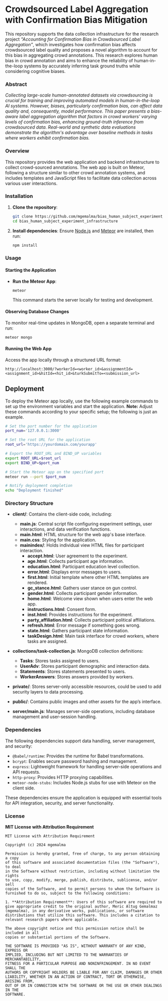 # Crowdsourced Label Aggregation with Confirmation Bias Mitigation

This repository supports the data collection infrastructure for the research project *"Accounting for Confirmation Bias in Crowdsourced Label Aggregation"*, which investigates how confirmation bias affects crowdsourced label quality and proposes a novel algorithm to account for this bias in aggregating crowd annotations. This research explores human bias in crowd annotation and aims to enhance the reliability of human-in-the-loop systems by accurately inferring task ground truths while considering cognitive biases.

### Abstract
*Collecting large-scale human-annotated datasets via crowdsourcing is crucial for training and improving automated models in human-in-the-loop AI systems. However, biases, particularly confirmation bias, can affect data quality and, consequently, model performance. This paper presents a bias-aware label aggregation algorithm that factors in crowd workers' varying levels of confirmation bias, enhancing ground-truth inference from crowdsourced data. Real-world and synthetic data evaluations demonstrate the algorithm's advantage over baseline methods in tasks where workers exhibit confirmation bias.*

### Overview
This repository provides the web application and backend infrastructure to collect crowd-sourced annotations. The web app is built on Meteor, following a structure similar to other crowd annotation systems, and includes templates and JavaScript files to facilitate data collection across various user interactions.

### Installation

1. **Clone the repository**:
    ```bash
    git clone https://github.com/mgemalma/bias_human_subject_experiment_infrastructure
    cd bias_human_subject_experiment_infrastructure
    ```

2. **Install dependencies**:
   Ensure [Node.js](https://nodejs.org/) and [Meteor](https://www.meteor.com/) are installed, then run:
   ```bash
   npm install
   ```

### Usage

#### Starting the Application
- **Run the Meteor App**:
    ```bash
    meteor
    ```
    This command starts the server locally for testing and development.

#### Observing Database Changes
To monitor real-time updates in MongoDB, open a separate terminal and run:
```bash
meteor mongo
```

#### Running the Web App
Access the app locally through a structured URL format:

```plaintext
http://localhost:3000/?workerId=<worker_id>&assignmentId=<assignment_id>&hitId=<hit_id>&turkSubmitTo=<submission_url>
```
## Deployment

To deploy the Meteor app locally, use the following example commands to set up the environment variables and start the application. **Note:** Adjust these commands according to your specific setup; the following is just an example.

```bash
# Set the port number for the application
port_num='127.0.0.1:3000'

# Set the root URL for the application
root_url='https://yourdomain.com/yourapp'

# Export the ROOT_URL and BIND_UP variables
export ROOT_URL=$root_url
export BIND_UP=$port_num

# Start the Meteor app on the specified port
meteor run --port $port_num

# Notify deployment completion
echo "Deployment finished"
```

### Directory Structure

- **client/**: Contains the client-side code, including:
  - **main.js**: Central script file configuring experiment settings, user interactions, and data verification functions.
  - **main.html**: HTML structure for the web app's base interface.
  - **main.css**: Styling for the application.
  - **mainindex/**: Holds individual view HTML files for participant interaction.
    - **accept.html**: User agreement to the experiment.
    - **age.html**: Collects participant age information.
    - **education.html**: Participant education level collection.
    - **error.html**: Displays error messages to users.
    - **first.html**: Initial template where other HTML templates are rendered.
    - **gc_stance.html**: Gathers user stance on gun control.
    - **gender.html**: Collects participant gender information.
    - **home.html**: Welcome view shown when users enter the web app.
    - **instructions.html**: Consent form.
    - **inst.html**: Provides instructions for the experiment.
    - **party_affiliation.html**: Collects participant political affiliations.
    - **refresh.html**: Error message if something goes wrong.
    - **state.html**: Gathers participant state information.
    - **taskDesign.html**: Main task interface for crowd workers, where tasks are assigned.

- **collections/task-collection.js**: MongoDB collection definitions:
  - **Tasks**: Stores tasks assigned to users.
  - **UserAdv**: Stores participant demographic and interaction data.
  - **Statements**: Stores statements presented to users.
  - **WorkerAnswers**: Stores answers provided by workers.

- **private/**: Stores server-only accessible resources, could be used to add security layers to data processing.

- **public/**: Contains public images and other assets for the app’s interface.

- **server/main.js**: Manages server-side operations, including database management and user-session handling.


### Dependencies

The following dependencies support data handling, server management, and security:
- `@babel/runtime`: Provides the runtime for Babel transformations.
- `bcrypt`: Enables secure password hashing and management.
- `express`: Lightweight framework for handling server-side operations and API requests.
- `http-proxy`: Provides HTTP proxying capabilities.
- `meteor-node-stubs`: Includes Node.js stubs for use with Meteor on the client side.

These dependencies ensure the application is equipped with essential tools for API integration, security, and server functionality.


### License

**MIT License with Attribution Requirement**

```
MIT License with Attribution Requirement

Copyright (c) 2024 mgemalma

Permission is hereby granted, free of charge, to any person obtaining a copy
of this software and associated documentation files (the "Software"), to deal
in the Software without restriction, including without limitation the rights
to use, copy, modify, merge, publish, distribute, sublicense, and/or sell
copies of the Software, and to permit persons to whom the Software is
furnished to do so, subject to the following conditions:

1. **Attribution Requirement**: Users of this software are required to give appropriate credit to the original author, Meric Altug Gemalmaz (mgemalma), in any derivative works, publications, or software distributions that utilize this software. This includes a citation to relevant research papers where applicable.

The above copyright notice and this permission notice shall be included in all
copies or substantial portions of the Software.

THE SOFTWARE IS PROVIDED "AS IS", WITHOUT WARRANTY OF ANY KIND, EXPRESS OR
IMPLIED, INCLUDING BUT NOT LIMITED TO THE WARRANTIES OF MERCHANTABILITY,
FITNESS FOR A PARTICULAR PURPOSE AND NONINFRINGEMENT. IN NO EVENT SHALL THE
AUTHORS OR COPYRIGHT HOLDERS BE LIABLE FOR ANY CLAIM, DAMAGES OR OTHER
LIABILITY, WHETHER IN AN ACTION OF CONTRACT, TORT OR OTHERWISE, ARISING FROM,
OUT OF OR IN CONNECTION WITH THE SOFTWARE OR THE USE OR OTHER DEALINGS IN THE
SOFTWARE.
```
